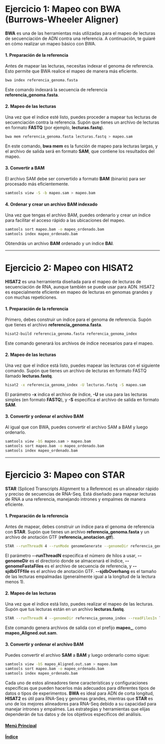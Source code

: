 # Ejercicio 1: Mapeo con BWA (Burrows-Wheeler Aligner)

**BWA** es una de las herramientas más utilizadas para el mapeo de lecturas de secuenciación de ADN contra una referencia. A continuación, te guiaré en cómo realizar un mapeo básico con BWA.

#### 1. Preparación de la referencia

Antes de mapear las lecturas, necesitas indexar el genoma de referencia. Esto permite que BWA realice el mapeo de manera más eficiente.

```bash
bwa index referencia_genoma.fasta
```

Este comando indexará la secuencia de referencia **referencia_genoma.fasta**.

#### 2. Mapeo de las lecturas

Una vez que el índice esté listo, puedes proceder a mapear tus lecturas de secuenciación contra la referencia. Supón que tienes un archivo de lecturas en formato **FASTQ** (por ejemplo, **lecturas.fastq**).

```bash
bwa mem referencia_genoma.fasta lecturas.fastq > mapeo.sam
```

En este comando, **bwa mem** es la función de mapeo para lecturas largas, y el archivo de salida será en formato **SAM**, que contiene los resultados del mapeo.

#### 3. Convertir a BAM

El archivo SAM debe ser convertido a formato **BAM** (binario) para ser procesado más eficientemente.

```bash
samtools view -S -b mapeo.sam > mapeo.bam
```

#### 4. Ordenar y crear un archivo BAM indexado

Una vez que tengas el archivo BAM, puedes ordenarlo y crear un índice para facilitar el acceso rápido a las ubicaciones del mapeo.

```bash
samtools sort mapeo.bam -o mapeo_ordenado.bam
samtools index mapeo_ordenado.bam
```

Obtendrás un archivo **BAM** ordenado y un índice **BAI**.

---

# Ejercicio 2: Mapeo con HISAT2

**HISAT2** es una herramienta diseñada para el mapeo de lecturas de secuenciación de RNA, aunque también se puede usar para ADN. HISAT2 es especialmente eficiente en mapeo de lecturas en genomas grandes y con muchas repeticiones.

#### 1. Preparación de la referencia

Primero, debes construir un índice para el genoma de referencia. Supón que tienes el archivo **referencia_genoma.fasta**.

```bash
hisat2-build referencia_genoma.fasta referencia_genoma_index
```

Este comando generará los archivos de índice necesarios para el mapeo.

#### 2. Mapeo de las lecturas

Una vez que el índice está listo, puedes mapear las lecturas con el siguiente comando. Supón que tienes un archivo de lecturas en formato FASTQ llamado **lecturas.fastq**.

```bash
hisat2 -x referencia_genoma_index -U lecturas.fastq -S mapeo.sam
```

El parámetro **-x** indica el archivo de índice, **-U** se usa para las lecturas simples (en formato **FASTQ**), y **-S** especifica el archivo de salida en formato **SAM**.

#### 3. Convertir y ordenar el archivo BAM

Al igual que con BWA, puedes convertir el archivo SAM a BAM y luego ordenarlo.

```bash
samtools view -bS mapeo.sam > mapeo.bam
samtools sort mapeo.bam -o mapeo_ordenado.bam
samtools index mapeo_ordenado.bam
```

---

# Ejercicio 3: Mapeo con STAR

**STAR** (Spliced Transcripts Alignment to a Reference) es un alineador rápido y preciso de secuencias de RNA-Seq. Está diseñado para mapear lecturas de RNA a una referencia, manejando intrones y empalmes de manera eficiente.

#### 1. Preparación de la referencia

Antes de mapear, debes construir un índice para el genoma de referencia con **STAR**. Supón que tienes un archivo **referencia_genoma.fasta** y un archivo de anotación GTF (**referencia_anotacion.gtf**).

```bash
STAR --runThreadN 4 --runMode genomeGenerate --genomeDir referencia_genoma_index --genomeFastaFiles referencia_genoma.fasta --sjdbGTFfile referencia_anotacion.gtf --sjdbOverhang 100
```

El parámetro **--runThreadN** especifica el número de hilos a usar, **--genomeDir** es el directorio donde se almacenará el índice, **--genomeFastaFiles** es el archivo de secuencia de referencia, y **--sjdbGTFfile** es el archivo de anotación GTF. **--sjdbOverhang** es el tamaño de las lecturas empalmadas (generalmente igual a la longitud de la lectura menos 1).

#### 2. Mapeo de las lecturas

Una vez que el índice está listo, puedes realizar el mapeo de las lecturas. Supón que tus lecturas están en un archivo **lecturas.fastq**.

```bash
STAR --runThreadN 4 --genomeDir referencia_genoma_index --readFilesIn lecturas.fastq --outFileNamePrefix mapeo_
```

Este comando genera archivos de salida con el prefijo **mapeo_**, como **mapeo_Aligned.out.sam**.

#### 3. Convertir y ordenar el archivo BAM

Puedes convertir el archivo **SAM** a **BAM** y luego ordenarlo como sigue:

```bash
samtools view -bS mapeo_Aligned.out.sam > mapeo.bam
samtools sort mapeo.bam -o mapeo_ordenado.bam
samtools index mapeo_ordenado.bam
```

Cada uno de estos alineadores tiene características y configuraciones específicas que pueden hacerlos más adecuados para diferentes tipos de datos o tipos de experimentos. **BWA** es ideal para ADN de corta longitud, **HISAT2** es útil para RNA-Seq y genomas grandes, mientras que **STAR** es uno de los mejores alineadores para RNA-Seq debido a su capacidad para manejar intrones y empalmes. Las estrategias y herramientas que elijas dependerán de tus datos y de los objetivos específicos del análisis.

#### [Menú Principal](../../index.md)
#### [Índice](./index.md)